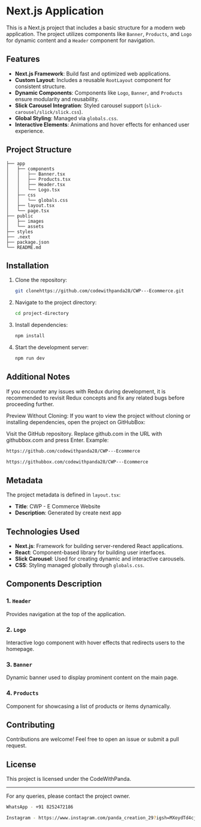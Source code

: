 # Next.js Application

This is a Next.js project that includes a basic structure for a modern web application. The project utilizes components like `Banner`, `Products`, and `Logo` for dynamic content and a `Header` component for navigation.

## Features
- **Next.js Framework**: Build fast and optimized web applications.
- **Custom Layout**: Includes a reusable `RootLayout` component for consistent structure.
- **Dynamic Components**: Components like `Logo`, `Banner`, and `Products` ensure modularity and reusability.
- **Slick Carousel Integration**: Styled carousel support (`slick-carousel/slick/slick.css`).
- **Global Styling**: Managed via `globals.css`.
- **Interactive Elements**: Animations and hover effects for enhanced user experience.

## Project Structure
```
├── app
│   ├── components
│   │   ├── Banner.tsx
│   │   ├── Products.tsx
│   │   ├── Header.tsx
│   │   └── Logo.tsx
│   ├── css
│   │   └── globals.css
│   ├── layout.tsx
│   └── page.tsx
├── public
│   ├── images
│   └── assets
├── styles
├── .next
├── package.json
└── README.md
```

## Installation

1. Clone the repository:
   ```bash
   git clonehttps://github.com/codewithpanda28/CWP---Ecommerce.git
   ```

2. Navigate to the project directory:
   ```bash
   cd project-directory
   ```

3. Install dependencies:
   ```bash
   npm install
   ```

4. Start the development server:
   ```bash
   npm run dev
   ```

## Additional Notes
If you encounter any issues with Redux during development, it is recommended to revisit Redux concepts and fix any related bugs before proceeding further.

Preview Without Cloning:
If you want to view the project without cloning or installing dependencies, open the project on GitHubBox:

Visit the GitHub repository.
Replace github.com in the URL with githubbox.com and press Enter.
Example:
```bash
https://github.com/codewithpanda28/CWP---Ecommerce
```
```bash
https://githubbox.com/codewithpanda28/CWP---Ecommerce
```



## Metadata

The project metadata is defined in `layout.tsx`:
- **Title**: CWP - E Commerce Website
- **Description**: Generated by create next app

## Technologies Used
- **Next.js**: Framework for building server-rendered React applications.
- **React**: Component-based library for building user interfaces.
- **Slick Carousel**: Used for creating dynamic and interactive carousels.
- **CSS**: Styling managed globally through `globals.css`.

## Components Description
### 1. `Header`
Provides navigation at the top of the application.

### 2. `Logo`
Interactive logo component with hover effects that redirects users to the homepage.

### 3. `Banner`
Dynamic banner used to display prominent content on the main page.

### 4. `Products`
Component for showcasing a list of products or items dynamically.

## Contributing
Contributions are welcome! Feel free to open an issue or submit a pull request.

## License
This project is licensed under the CodeWithPanda.

---

For any queries, please contact the project owner.
```bash
WhatsApp - +91 8252472186
```
```bash
Instagram - https://www.instagram.com/panda_creation_29?igsh=MXoydTd4cjF5MnFq
```
